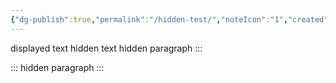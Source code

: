 ```yaml
---
{"dg-publish":true,"permalink":"/hidden-test/","noteIcon":"1","created":"2023-06-20T11:34:25.778+02:00","updated":"2023-06-20T11:35:32.062+02:00"}
---
```


displayed text
 hidden text 
hidden paragraph 
:::

:::
hidden paragraph 
:::